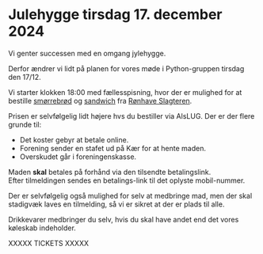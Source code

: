 <!-- ticket_id 6cd582e0-9812-11ef-8cd3-f77c40a935c8 -->
<!-- mad_category 352bb6e0-83e9-11ee-ae0f-b9736a919ee1 -->
<!-- ticket_min 3 -->
<!-- ticket_max 20 -->
<!-- ticket_price 0 -->
<!-- ticket_deadline 2024-12-14 -->
<!-- mad_deadline 2024-12-01 -->
<!-- ticket_payment manuel zettle stripe -->

# Julehygge tirsdag 17. december 2024

Vi genter successen med en omgang jylehygge.

Derfor ændrer vi lidt på planen for vores møde i Python-gruppen tirsdag den 17/12.

Vi starter klokken 18:00 med fællesspisning, hvor der er mulighed for at bestille [smørrebrød](https://ronhaveslagteren.dk/mad-ud-af-huset/smoerrebroed-2/)
og [sandwich](https://ronhaveslagteren.dk/vare/sandwich-3/) fra [Rønhave Slagteren](https://ronhaveslagteren.dk/).

Prisen er selvfølgelig lidt højere hvs du bestiller via AlsLUG. Der er der flere grunde til:

* Det koster gebyr at betale online.
* Forening sender en stafet ud på Kær for at hente maden.
* Overskudet går i foreningenskasse.

Maden **skal** betales på forhånd via den tilsendte betalingslink.\
Efter tilmeldingen sendes en betalings-link til det oplyste mobil-nummer.

Der er selvfølgelig også mulighed for selv at medbringe mad, men der skal stadigvæk laves en tilmelding, så vi er sikret at der er plads til alle.

Drikkevarer medbringer du selv, hvis du skal have andet end det vores køleskab indeholder.

XXXXX TICKETS XXXXX
